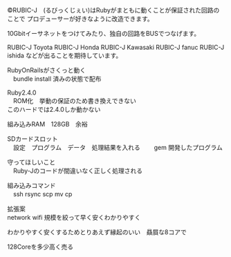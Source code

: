 ©RUBIC-J　(るびっくじぇい)はRubyがまともに動くことが保証された回路のことで
プロデューサーが好きなように改造できます。

10Gbitイーサネットをつけてみたり、独自の回路をBUSでつなげます。

RUBIC-J Toyota
RUBIC-J Honda
RUBIC-J Kawasaki
RUBIC-J fanuc
RUBIC-J ishida
などが出ることを期待しています。

RubyOnRailsがさくっと動く  
　bundle install 済みの状態で配布
 
Ruby2.4.0  
　ROM化　挙動の保証のため書き換えできない  
  このハードでは2.4.0しか動かない　 

組み込みRAM　128GB　余裕　  

SDカードスロット  
　設定　プログラム　データ　処理結果を入れる　 
　gem 開発したプログラム  
 
守ってほしいこと  
　Ruby-Jのコードが間違いなく正しく処理される

組み込みコマンド  
　ssh
  rsync
  scp
  mv
  cp
  
拡張案  
  network wifi
  規模を絞って早く安くわかりやすく

わかりやすく安くするためとりあえず縁起のいい　贔屓な8コアで

128Coreを多少高く売る
